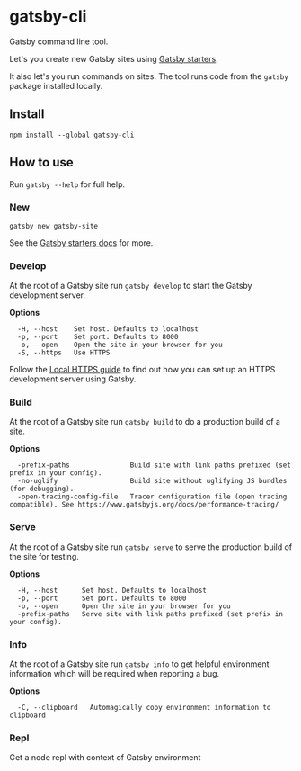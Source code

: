 # gatsby-cli

Gatsby command line tool.

Let's you create new Gatsby sites using
[Gatsby starters](https://www.gatsbyjs.org/docs/gatsby-starters/).

It also let's you run commands on sites. The tool runs code from the `gatsby`
package installed locally.

## Install

`npm install --global gatsby-cli`

## How to use

Run `gatsby --help` for full help.

### New

`gatsby new gatsby-site`

See the [Gatsby starters docs](https://www.gatsbyjs.org/docs/gatsby-starters/)
for more.

### Develop

At the root of a Gatsby site run `gatsby develop` to start the Gatsby
development server.

**Options**

```
  -H, --host    Set host. Defaults to localhost
  -p, --port    Set port. Defaults to 8000
  -o, --open    Open the site in your browser for you
  -S, --https   Use HTTPS
```

Follow the [Local HTTPS guide](https://www.gatsbyjs.org/docs/local-https/)
to find out how you can set up an HTTPS development server using Gatsby.

### Build

At the root of a Gatsby site run `gatsby build` to do a production build of a
site.

**Options**

```
  -prefix-paths               Build site with link paths prefixed (set prefix in your config).
  -no-uglify                  Build site without uglifying JS bundles (for debugging).
  -open-tracing-config-file   Tracer configuration file (open tracing compatible). See https://www.gatsbyjs.org/docs/performance-tracing/
```

### Serve

At the root of a Gatsby site run `gatsby serve` to serve the production build of
the site for testing.

**Options**

```
  -H, --host      Set host. Defaults to localhost
  -p, --port      Set port. Defaults to 8000
  -o, --open      Open the site in your browser for you
  -prefix-paths   Serve site with link paths prefixed (set prefix in your config).
```

### Info

At the root of a Gatsby site run `gatsby info` to get helpful environment information which will be required when reporting a bug.

**Options**

```
  -C, --clipboard   Automagically copy environment information to clipboard
```

### Repl

Get a node repl with context of Gatsby environment

<!-- TODO: add repl documentation link when ready -->
